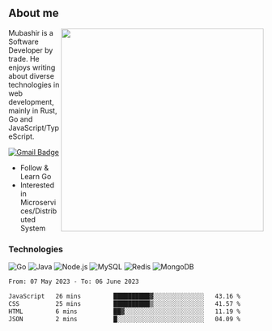 ## About me

<img align="right" src="https://github-readme-stats-zhiwei-feng.vercel.app/api?username=mub4shir&show_icons=true" width="400" />

Mubashir is a Software Developer by trade. He enjoys writing about diverse technologies in web development, mainly in Rust, Go and JavaScript/TypeScript.

[![Gmail Badge](https://img.shields.io/badge/-mubashir11131719@gmail.com-c14438?style=flat-square&logo=Gmail&logoColor=white&link=mailto:mubashir11131719@gmail.com)](mailto:mubashir11131719@gmail.com)




- Follow & Learn Go
- Interested in Microservices/Distributed System


### Technologies
![Go](https://img.shields.io/badge/-Go-000000?style=flat-square&logo=go)
![Java](https://img.shields.io/badge/-Java-E34A86?style=flat-square&logo=java)
![Node.js](https://img.shields.io/badge/-Node.js-000000?style=flat-square&logo=node.js)
![MySQL](https://img.shields.io/badge/-MySQL-orange?style=flat-square&logo=MySQL)
![Redis](https://img.shields.io/badge/-Redis-black?style=flat-square&logo=Redis)
![MongoDB](https://img.shields.io/badge/-MongoDB-000000?style=flat-square&logo=mongodb)






<!--START_SECTION:waka-->

```txt
From: 07 May 2023 - To: 06 June 2023

JavaScript   26 mins         ██████████▓░░░░░░░░░░░░░░   43.16 %
CSS          25 mins         ██████████▒░░░░░░░░░░░░░░   41.57 %
HTML         6 mins          ██▓░░░░░░░░░░░░░░░░░░░░░░   11.19 %
JSON         2 mins          █░░░░░░░░░░░░░░░░░░░░░░░░   04.09 %
```

<!--END_SECTION:waka-->
</p>


